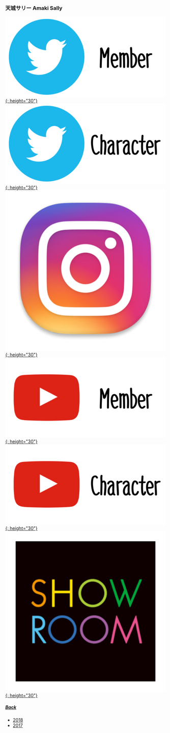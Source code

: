 ### 天城サリー Amaki Sally
[![twitter_@sally_amaki](../../../Img/Icon_Twitter_Mem.PNG){: height="30"}](https://twitter.com/sally_amaki) [![twitter_@_fujimasakura](../../../Img/Icon_Twitter_Char.PNG){: height="30"}](https://twitter.com/_fujimasakura) [![instagram_@sallyamaki](../../../Img/Icon_Instagram.PNG){: height="30"}](https://www.instagram.com/sallyamaki/) [![youtube_Mem](../../../Img/Icon_Youtube_Mem.PNG){: height="30"}](https://www.youtube.com/channel/UCi4UjmN8HSi16sAhh_iEb6w) [![youtube](../../../Img/Icon_Youtube_Char.PNG){: height="30"}](https://www.youtube.com/channel/UCwalpGCurSDqwSpkAR4h6LA) [![showroom_digital_idol_11](../../../Img/Icon_Showroom.PNG){: height="30"}](https://www.showroom-live.com/room/profile?room_id=87754) 
##### [Back](../../../readme.md)

- [2018](Sally2018.md)
- [2017](Sally2017.md)
